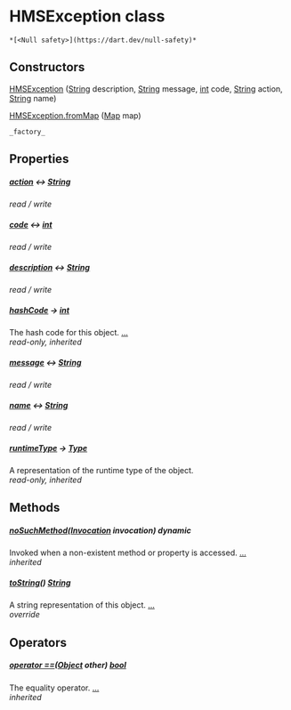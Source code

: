


# HMSException class






    *[<Null safety>](https://dart.dev/null-safety)*






## Constructors

[HMSException](../hmssdk_flutter/HMSException/HMSException.md) ([String](https://api.flutter.dev/flutter/dart-core/String-class.html) description, [String](https://api.flutter.dev/flutter/dart-core/String-class.html) message, [int](https://api.flutter.dev/flutter/dart-core/int-class.html) code, [String](https://api.flutter.dev/flutter/dart-core/String-class.html) action, [String](https://api.flutter.dev/flutter/dart-core/String-class.html) name)

    

[HMSException.fromMap](../hmssdk_flutter/HMSException/HMSException.fromMap.md) ([Map](https://api.flutter.dev/flutter/dart-core/Map-class.html) map)

    _factory_


## Properties

##### [action](../hmssdk_flutter/HMSException/action.md) &#8596; [String](https://api.flutter.dev/flutter/dart-core/String-class.html)



   
_read / write_



##### [code](../hmssdk_flutter/HMSException/code.md) &#8596; [int](https://api.flutter.dev/flutter/dart-core/int-class.html)



   
_read / write_



##### [description](../hmssdk_flutter/HMSException/description.md) &#8596; [String](https://api.flutter.dev/flutter/dart-core/String-class.html)



   
_read / write_



##### [hashCode](https://api.flutter.dev/flutter/dart-core/Object/hashCode.html) &#8594; [int](https://api.flutter.dev/flutter/dart-core/int-class.html)



The hash code for this object. [...](https://api.flutter.dev/flutter/dart-core/Object/hashCode.html)  
_read-only, inherited_



##### [message](../hmssdk_flutter/HMSException/message.md) &#8596; [String](https://api.flutter.dev/flutter/dart-core/String-class.html)



   
_read / write_



##### [name](../hmssdk_flutter/HMSException/name.md) &#8596; [String](https://api.flutter.dev/flutter/dart-core/String-class.html)



   
_read / write_



##### [runtimeType](https://api.flutter.dev/flutter/dart-core/Object/runtimeType.html) &#8594; [Type](https://api.flutter.dev/flutter/dart-core/Type-class.html)



A representation of the runtime type of the object.   
_read-only, inherited_




## Methods

##### [noSuchMethod](https://api.flutter.dev/flutter/dart-core/Object/noSuchMethod.html)([Invocation](https://api.flutter.dev/flutter/dart-core/Invocation-class.html) invocation) dynamic



Invoked when a non-existent method or property is accessed. [...](https://api.flutter.dev/flutter/dart-core/Object/noSuchMethod.html)  
_inherited_



##### [toString](../hmssdk_flutter/HMSException/toString.md)() [String](https://api.flutter.dev/flutter/dart-core/String-class.html)



A string representation of this object. [...](../hmssdk_flutter/HMSException/toString.md)  
_override_




## Operators

##### [operator ==](https://api.flutter.dev/flutter/dart-core/Object/operator_equals.html)([Object](https://api.flutter.dev/flutter/dart-core/Object-class.html) other) [bool](https://api.flutter.dev/flutter/dart-core/bool-class.html)



The equality operator. [...](https://api.flutter.dev/flutter/dart-core/Object/operator_equals.html)  
_inherited_











